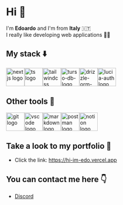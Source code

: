 # Hi 👋

I'm **Edoardo** and I'm from **Italy** 🇮🇹  
I really like developing web applications 👨‍💻

## My stack ⬇️
<div style="display:flex;">
  <img src="https://cdn.worldvectorlogo.com/logos/next-js.svg" alt="nextjs logo" style="height:50px"/>
  <img src="https://upload.wikimedia.org/wikipedia/commons/thumb/4/4c/Typescript_logo_2020.svg/512px-Typescript_logo_2020.svg.png" alt="ts logo" style="height: 50px" />
  <img src="https://upload.wikimedia.org/wikipedia/commons/thumb/d/d5/Tailwind_CSS_Logo.svg/640px-Tailwind_CSS_Logo.svg.png" alt="tailwindcss logo" style="height:50px"/>
  <img src="https://images.saasworthy.com/turso_45912_logo_1698482949_utu4o.jpg" alt="turso-db-logo" style="height:50px" />
  <img src="https://avatars.githubusercontent.com/u/108468352?v=4" alt="drizzle-orm-logo" style="height:50px"/>
  <img src="https://avatars.githubusercontent.com/u/124423533?s=280&v=4" alt="lucia-auth logo" style="height:50px"/>
</div>

## Other tools 🚀
<div style="display: flex;">
  <img src="https://upload.wikimedia.org/wikipedia/commons/thumb/e/e0/Git-logo.svg/640px-Git-logo.svg.png" alt="git logo" style="height:50px"/>
  <img src="https://upload.wikimedia.org/wikipedia/commons/thumb/9/9a/Visual_Studio_Code_1.35_icon.svg/640px-Visual_Studio_Code_1.35_icon.svg.png" alt="vscode logo" style="height:50px"/>
  <img src="https://upload.wikimedia.org/wikipedia/commons/thumb/4/48/Markdown-mark.svg/640px-Markdown-mark.svg.png" alt="markdown logo" style="height:50px"/>
  <img src="https://upload.wikimedia.org/wikipedia/commons/thumb/c/c2/Postman_%28software%29.png/640px-Postman_%28software%29.png" alt="postman logo" style="height:50px"/>
  <img src="https://upload.wikimedia.org/wikipedia/commons/thumb/e/e9/Notion-logo.svg/100px-Notion-logo.svg.png?20220918151013" alt="notion logo" style="height:50px"/>
</div>

## Take a look to my **portfolio** 💼
- Click the link: https://hi-im-edo.vercel.app <br/>

## You can contact me here 👇
- <a href="https://discordapp.com/users/1221847032499667149">Discord</a>

<!---
Edoo29/Edoo29 is a ✨ special ✨ repository because its `README.md` (this file) appears on your GitHub profile.
You can click the Preview link to take a look at your changes.
--->
